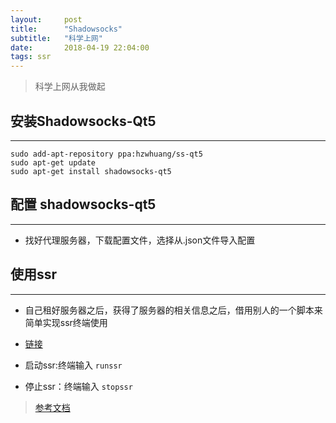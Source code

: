 ```yaml
---
layout:     post
title:      "Shadowsocks"
subtitle:   "科学上网"
date:       2018-04-19 22:04:00
tags: ssr
---
```

> 科学上网从我做起

## 安装Shadowsocks-Qt5
---
```
sudo add-apt-repository ppa:hzwhuang/ss-qt5
sudo apt-get update
sudo apt-get install shadowsocks-qt5
```
## 配置 shadowsocks-qt5
---
- 找好代理服务器，下载配置文件，选择从.json文件导入配置


## 使用ssr
---

- 自己租好服务器之后，获得了服务器的相关信息之后，借用别人的一个脚本来简单实现ssr终端使用
- [链接](https://showzeng.itscoder.com/shadowsocksr/2017/12/02/use-ssr-under-linux)

- 启动ssr:终端输入 `runssr`

- 停止ssr：终端输入 `stopssr`


> [参考文档](https://www.litcc.com/2016/12/29/Ubuntu16-shadowsocks-pac/)
